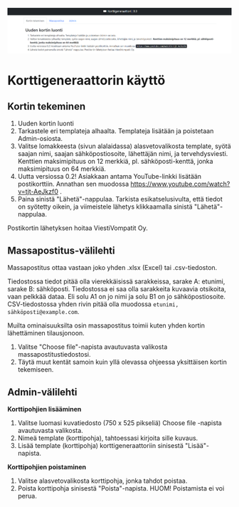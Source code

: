 ![Korttigeneraattorisivun valikot](/kortinjulkaisualusta/docs/images/korttigeneraattori.png?raw=true)

# Korttigeneraattorin käyttö

## Kortin tekeminen
1. Uuden kortin luonti
2. Tarkastele eri templateja alhaalta. Templateja lisätään ja poistetaan Admin-osiosta.
3. Valitse lomakkeesta (sivun alalaidassa) alasvetovalikosta template, syötä saajan nimi, saajan sähköpostiosoite, lähettäjän nimi, ja tervehdysviesti. Kenttien maksimipituus on 12 merkkiä, pl. sähköposti-kenttä, jonka maksimipituus on 64 merkkiä.
4. Uutta versiossa 0.2! Asiakkaan antama YouTube-linkki lisätään postikorttiin. Annathan sen muodossa https://www.youtube.com/watch?v=tjt-AeJkzf0 .
5. Paina sinistä "Lähetä"-nappulaa. Tarkista esikatselusivulta, että tiedot on syötetty oikein, ja viimeistele lähetys klikkaamalla sinistä "Lähetä"-nappulaa.

Postikortin lähetyksen hoitaa ViestiVompatit Oy.


## Massapostitus-välilehti
Massapostitus ottaa vastaan joko yhden .xlsx (Excel) tai .csv-tiedoston. 

Tiedostossa tiedot pitää olla vierekkäisissä sarakkeissa, sarake A: etunimi, sarake B: sähköposti. Tiedostossa ei saa olla sarakkeita kuvaavia otsikoita, vaan pelkkää dataa. Eli solu A1 on jo nimi ja solu B1 on jo sähköpostiosoite.
CSV-tiedostossa yhden rivin pitää olla muodossa `etunimi, sähköposti@example.com`. 

Muilta ominaisuuksilta osin massapostitus toimii kuten yhden kortin lähettäminen tilausjonoon.

1. Valitse "Choose file"-napista avautuvasta valikosta massapostitustiedostosi.
2. Täytä muut kentät samoin kuin yllä olevassa ohjeessa yksittäisen kortin tekemiseen.


## Admin-välilehti
**Korttipohjien lisääminen**
1. Valitse luomasi kuvatiedosto (750 x 525 pikseliä) Choose file -napista avautuvasta valikosta.
2. Nimeä template (korttipohja), tahtoessasi kirjoita sille kuvaus.
3. Lisää template (korttipohja) korttigeneraattoriin sinisestä "Lisää"-napista.

**Korttipohjien poistaminen**
1. Valitse alasvetovalikosta korttipohja, jonka tahdot poistaa.
2. Poista korttipohja sinisestä "Poista"-napista. HUOM! Poistamista ei voi perua.